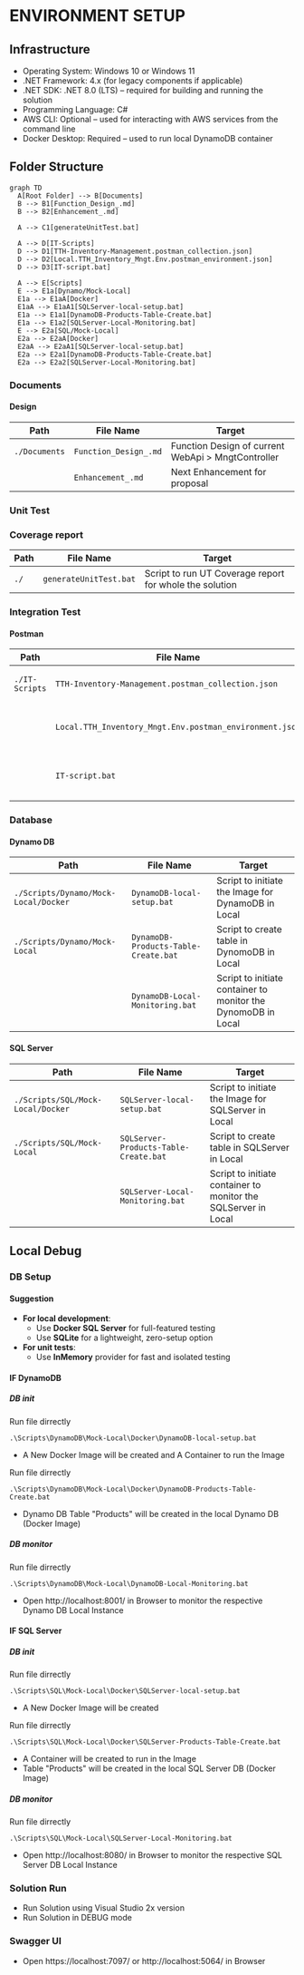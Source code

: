 # ENVIRONMENT SETUP

## Infrastructure

- Operating System: Windows 10 or Windows 11
- .NET Framework: 4.x (for legacy components if applicable)
- .NET SDK: .NET 8.0 (LTS) – required for building and running the solution
- Programming Language: C#
- AWS CLI: Optional – used for interacting with AWS services from the command line
- Docker Desktop: Required – used to run local DynamoDB container

## Folder Structure

```Mermaid
graph TD
  A[Root Folder] --> B[Documents]
  B --> B1[Function_Design_.md]
  B --> B2[Enhancement_.md]

  A --> C1[generateUnitTest.bat]

  A --> D[IT-Scripts]
  D --> D1[TTH-Inventory-Management.postman_collection.json]
  D --> D2[Local.TTH_Inventory_Mngt.Env.postman_environment.json]
  D --> D3[IT-script.bat]

  A --> E[Scripts]
  E --> E1a[Dynamo/Mock-Local]
  E1a --> E1aA[Docker]
  E1aA --> E1aA1[SQLServer-local-setup.bat]
  E1a --> E1a1[DynamoDB-Products-Table-Create.bat]
  E1a --> E1a2[SQLServer-Local-Monitoring.bat]
  E --> E2a[SQL/Mock-Local]
  E2a --> E2aA[Docker]
  E2aA --> E2aA1[SQLServer-local-setup.bat]
  E2a --> E2a1[DynamoDB-Products-Table-Create.bat]
  E2a --> E2a2[SQLServer-Local-Monitoring.bat]
```

### Documents

#### Design

|Path|File Name|Target|
|--|--|--|
|`./Documents`|`Function_Design_.md`|Function Design of current WebApi > MngtController|
||`Enhancement_.md`|Next Enhancement for proposal|

### Unit Test

### Coverage report

|Path|File Name|Target|
|--|--|--|
|`./`|`generateUnitTest.bat`|Script to run UT Coverage report for whole the solution|

### Integration Test

#### Postman

|Path|File Name|Target|
|--|--|--|
|`./IT-Scripts`|`TTH-Inventory-Management.postman_collection.json`|Postman Collection for IT|
||`Local.TTH_Inventory_Mngt.Env.postman_environment.json`|Postman Environment for IT (Local)|
||`IT-script.bat`|Postman run script for IT (Local)|

### Database

#### Dynamo DB

|Path|File Name|Target|
|--|--|--|
|`./Scripts/Dynamo/Mock-Local/Docker`|`DynamoDB-local-setup.bat`|Script to initiate the Image for DynamoDB in Local|
|`./Scripts/Dynamo/Mock-Local`|`DynamoDB-Products-Table-Create.bat`|Script to create table in DynomoDB in Local|
||`DynamoDB-Local-Monitoring.bat`|Script to initiate container to monitor the DynomoDB in Local|

#### SQL Server

|Path|File Name|Target|
|--|--|--|
|`./Scripts/SQL/Mock-Local/Docker`|`SQLServer-local-setup.bat`|Script to initiate the Image for SQLServer in Local|
|`./Scripts/SQL/Mock-Local`|`SQLServer-Products-Table-Create.bat`|Script to create table in SQLServer in Local|
||`SQLServer-Local-Monitoring.bat`|Script to initiate container to monitor the SQLServer in Local|

## Local Debug

### DB Setup

#### Suggestion

- **For local development**:
  - Use **Docker SQL Server** for full-featured testing
  - Use **SQLite** for a lightweight, zero-setup option
- **For unit tests**:
  - Use **InMemory** provider for fast and isolated testing

#### IF DynamoDB

##### DB init

Run file dirrectly

```#!/bin/bash
.\Scripts\DynamoDB\Mock-Local\Docker\DynamoDB-local-setup.bat
```

- A New Docker Image will be created and A Container to run the Image

Run file dirrectly

```#!/bin/bash
.\Scripts\DynamoDB\Mock-Local\Docker\DynamoDB-Products-Table-Create.bat
```

- Dynamo DB Table "Products" will be created in the local Dynamo DB (Docker Image)

##### DB monitor

Run file dirrectly

```#!/bin/bash
.\Scripts\DynamoDB\Mock-Local\DynamoDB-Local-Monitoring.bat
```

- Open http://localhost:8001/ in Browser to monitor the respective Dynamo DB Local Instance

#### IF SQL Server

##### DB init

Run file dirrectly

```#!/bin/bash
.\Scripts\SQL\Mock-Local\Docker\SQLServer-local-setup.bat
```

- A New Docker Image will be created

Run file dirrectly

```#!/bin/bash
.\Scripts\SQL\Mock-Local\Docker\SQLServer-Products-Table-Create.bat
```

- A Container will be created to run in the Image
- Table "Products" will be created in the local SQL Server DB (Docker Image)

##### DB monitor

Run file dirrectly

```#!/bin/bash
.\Scripts\SQL\Mock-Local\SQLServer-Local-Monitoring.bat
```

- Open http://localhost:8080/ in Browser to monitor the respective SQL Server DB Local Instance

### Solution Run

- Run Solution using Visual Studio 2x version
- Run Solution in DEBUG mode

### Swagger UI

- Open https://localhost:7097/ or http://localhost:5064/ in Browser